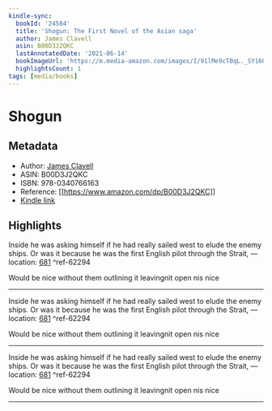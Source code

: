 ```yaml
---
kindle-sync:
  bookId: '24584'
  title: 'Shogun: The First Novel of the Asian saga'
  author: James Clavell
  asin: B00D3J2QKC
  lastAnnotatedDate: '2021-06-14'
  bookImageUrl: 'https://m.media-amazon.com/images/I/91lMe9cT0qL._SY160.jpg'
  highlightsCount: 1
tags: [media/books]
---
```

# Shogun
## Metadata
* Author: [James Clavell](https://www.amazon.com/James-Clavell/e/B000APVE7S/ref=dp_byline_cont_ebooks_1)
* ASIN: B00D3J2QKC
* ISBN: 978-0340766163
* Reference: [[https://www.amazon.com/dp/B00D3J2QKC]]
* [Kindle link](kindle://book?action=open&asin=B00D3J2QKC)

## Highlights
Inside he was asking himself if he had really sailed west to elude the enemy ships. Or was it because he was the first English pilot through the Strait, — location: [681](kindle://book?action=open&asin=B00D3J2QKC&location=681) ^ref-62294

Would be nice without them outlining it leavingnit open nis nice

---

Inside he was asking himself if he had really sailed west to elude the enemy ships. Or was it because he was the first English pilot through the Strait, — location: [681](kindle://book?action=open&asin=B00D3J2QKC&location=681) ^ref-62294

Would be nice without them outlining it leavingnit open nis nice

---

Inside he was asking himself if he had really sailed west to elude the enemy ships. Or was it because he was the first English pilot through the Strait, — location: [681](kindle://book?action=open&asin=B00D3J2QKC&location=681) ^ref-62294

Would be nice without them outlining it leavingnit open nis nice

---

